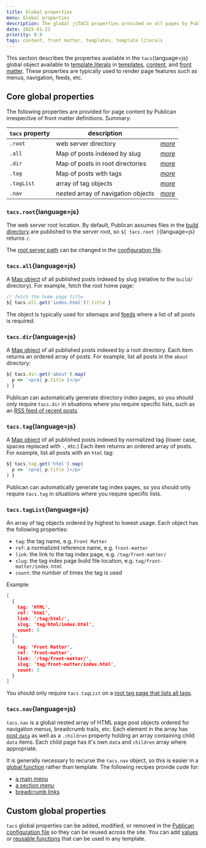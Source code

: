 ```yaml
---
title: Global properties
menu: Global properties
description: The global jsTACS properties provided on all pages by Publican.
date: 2025-01-23
priority: 0.9
tags: content, front matter, templates, template literals
---
```


This section describes the properties available in the `tacs`{language=js} global object available to [template literals](--ROOT--docs/setup/jstacs/) in [templates](--ROOT--docs/setup/templates/), [content](--ROOT--docs/setup/content/), and [front matter](--ROOT--docs/reference/front-matter/). These properties are typically used to render page features such as menus, navigation, feeds, etc.


## Core global properties

The following properties are provided for page content by Publican irrespective of front matter definitions. Summary:

|`tacs` property|description||
|---|---|---:|
|`.root`|web server directory|[*more*](#tacsroot)|
|`.all`|Map of posts indexed by slug|[*more*](#tacsall)|
|`.dir`|Map of posts in root directories|[*more*](#tacsdir)|
|`.tag`|Map of posts with tags|[*more*](#tacstag)|
|`.tagList`|array of tag objects|[*more*](#tacstaglist)|
|`.nav`|nested array of navigation objects|[*more*](#tacsnav)|


### `tacs.root`{language=js}

The web server root location. By default, Publican assumes files in the [build directory](--ROOT--docs/reference/publican-options/#directories) are published to the server root, so `${ tacs.root }`{language=js} returns `/`.

The [root server path](--ROOT--docs/reference/publican-options/#root-server-path) can be changed in the [configuration file](--ROOT--docs/setup/configuration/).


### `tacs.all`{language=js}

A [Map object](https://developer.mozilla.org/docs/Web/JavaScript/Reference/Global_Objects/Map) of all published posts indexed by slug (relative to the `build/` directory). For example, fetch the root home page:

```js
// fetch the home page title
${ tacs.all.get('index.html')?.title }
```

The object is typically used for sitemaps and [feeds](--ROOT--docs/recipe/feeds/rss-feed/) where a list of all posts is required.


### `tacs.dir`{language=js}

A [Map object](https://developer.mozilla.org/docs/Web/JavaScript/Reference/Global_Objects/Map) of all published posts indexed by a root directory. Each item returns an ordered array of posts. For example, list all posts in the `about` directory:

```js
${ tacs.dir.get('about').map(
  p => `<p>${ p.title }</p>`
) }
```

Publican can automatically generate directory index pages, so you should only require `tacs.dir` in situations where you require specific lists, such as an [RSS feed of recent posts](--ROOT--docs/recipe/feeds/rss-feed/).


### `tacs.tag`{language=js}

A [Map object](https://developer.mozilla.org/docs/Web/JavaScript/Reference/Global_Objects/Map) of all published posts indexed by normalized tag (lower case, spaces replaced with `-`, etc.) Each item returns an ordered array of posts. For example, list all posts with an `html` tag:

```js
${ tacs.tag.get('html').map(
  p => `<p>${ p.title }</p>`
) }
```

Publican can automatically generate tag index pages, so you should only require `tacs.tag` in situations where you require specific lists.


### `tacs.tagList`{language=js}

An array of tag objects ordered by highest to lowest usage. Each object has the following properties:

* `tag`: the tag name, e.g. `Front Matter`
* `ref`: a normalized reference name, e.g. `front-matter`
* `link`: the link to the tag index page, e.g. `/tag/front-matter/`
* `slug`: the tag index page build file location, e.g. `tag/front-matter/index.html`
* `count`: the number of times the tag is used

Example:

```json
[
  {
    tag: 'HTML',
    ref: 'html',
    link: '/tag/html/',
    slug: 'tag/html/index.html',
    count: 5
  },
  {
    tag: 'Front Matter',
    ref: 'front-matter',
    link: '/tag/front-matter/',
    slug: 'tag/front-matter/index.html',
    count: 3
  }
]
```

You should only require `tacs.tagList` on a [root tag page that lists all tags](--ROOT--docs/setup/tag-indexes/#tacstaglist).


### `tacs.nav`{language=js}

`tacs.nav` is a global nested array of HTML page post objects ordered for navigation menus, breadcrumb trails, etc. Each element in the array has [post `data`](--ROOT--docs/reference/content-properties/) as well as a `.children` property holding an array containing child `data` items. Each child page has it's own `data` and `children` array where appropriate.

It is generally necessary to recurse the `tacs.nav` object, so this is easier in a [global function](--ROOT--docs/reference/template-globals/#defining-global-functions) rather than template. The following recipes provide code for:

* [a main menu](--ROOT--docs/recipe/navigation/main-menu/)
* [a section menu](--ROOT--docs/recipe/navigation/section-menu/)
* [breadcrumb links](--ROOT--docs/recipe/navigation/breadcrumb-links/)


## Custom global properties

`tacs` global properties can be added, modified, or removed in the [Publican configuration file](--ROOT--docs/setup/configuration/) so they can be reused across the site. You can add [values](--ROOT--docs/reference/template-globals/#defining-global-properties) or [reusable functions](--ROOT--docs/reference/template-globals/#defining-global-functions) that can be used in any template.
